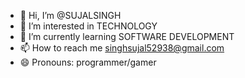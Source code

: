 - 👋 Hi, I’m @SUJALSINGH
- 👀 I’m interested in TECHNOLOGY
- 🌱 I’m currently learning SOFTWARE DEVELOPMENT
- 📫 How to reach me singhsujal52938@gmail.com
- 😄 Pronouns: programmer/gamer

<!---
SUJALSINGH007/SUJALSINGH007 is a ✨ special ✨ repository because its `README.md` (this file) appears on your GitHub profile.
You can click the Preview link to take a look at your changes.
--->
